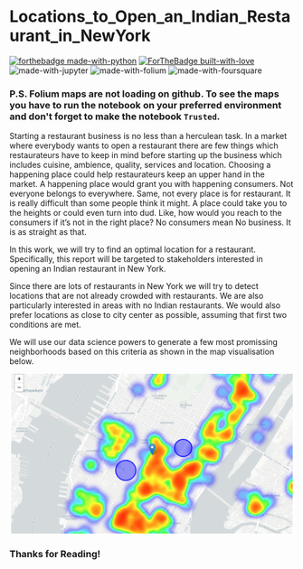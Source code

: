 # Locations_to_Open_an_Indian_Restaurant_in_NewYork

[![forthebadge made-with-python](http://ForTheBadge.com/images/badges/made-with-python.svg)](https://www.python.org/)
[![ForTheBadge built-with-love](http://ForTheBadge.com/images/badges/built-with-love.svg)](http://kambojtarun.pythonanywhere.com/)<br>
![made-with-jupyter](https://img.shields.io/badge/jupyter-6.0-ff7a05?style=for-the-badge&logo=Jupyter)
![made-with-folium](https://img.shields.io/badge/Folium-0.11-7fff3b?style=for-the-badge&logo=Leaflet)
![made-with-foursquare](https://img.shields.io/badge/Foursquare--F94877?style=for-the-badge&logo=Foursquare)

### P.S. Folium maps are not loading on github. To see the maps you have to run the notebook on your preferred environment and don't forget to make the notebook `Trusted`.

Starting a restaurant business is no less than a herculean task. In a market where everybody wants to open a restaurant there are few things which restaurateurs have to keep in mind before starting up the business which includes cuisine, ambience, quality, services and location. Choosing a happening place could help restaurateurs keep an upper hand in the market. A happening place would grant you with happening consumers. Not everyone belongs to everywhere. Same, not every place is for restaurant. It is really difficult than some people think it might. A place could take you to the heights or could even turn into dud. Like, how would you reach to the consumers if it’s not in the right place? No consumers mean No business. It is as straight as that.

In this work, we will try to find an optimal location for a restaurant. Specifically, this report will be targeted to stakeholders interested in opening an Indian restaurant in New York.

Since there are lots of restaurants in New York we will try to detect locations that are not already crowded with restaurants. We are also particularly interested in areas with no Indian restaurants. We would also prefer locations as close to city center as possible, assuming that first two conditions are met.

We will use our data science powers to generate a few most promissing neighborhoods based on this criteria as shown in the map visualisation below.

![Image not found](Images/8.png)

### Thanks for Reading! 
